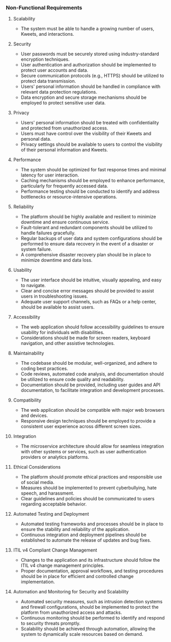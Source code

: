 ### Non-Functional Requirements

1. Scalability
    - The system must be able to handle a growing number of users, Kweets, and interactions.

2. Security
    - User passwords must be securely stored using industry-standard encryption techniques.
    - User authentication and authorization should be implemented to protect user accounts and data.
    - Secure communication protocols (e.g., HTTPS) should be utilized to protect data transmission.
    - Users' personal information should be handled in compliance with relevant data protection regulations.
    - Data encryption and secure storage mechanisms should be employed to protect sensitive user data.

3. Privacy
    - Users' personal information should be treated with confidentiality and protected from unauthorized access.
    - Users must have control over the visibility of their Kweets and personal data.
    - Privacy settings should be available to users to control the visibility of their personal information and Kweets.

4. Performance
    - The system should be optimized for fast response times and minimal latency for user interaction.
    - Caching mechanisms should be employed to enhance performance, particularly for frequently accessed data.
    - Performance testing should be conducted to identify and address bottlenecks or resource-intensive operations.

5. Reliability
    - The platform should be highly available and resilient to minimize downtime and ensure continuous service.
    - Fault-tolerant and redundant components should be utilized to handle failures gracefully.
    - Regular backups of user data and system configurations should be performed to ensure data recovery in the event of
      a disaster or system failure.
    - A comprehensive disaster recovery plan should be in place to minimize downtime and data loss.

6. Usability
    - The user interface should be intuitive, visually appealing, and easy to navigate.
    - Clear and concise error messages should be provided to assist users in troubleshooting issues.
    - Adequate user support channels, such as FAQs or a help center, should be available to assist users.

7. Accessibility
    - The web application should follow accessibility guidelines to ensure usability for individuals with disabilities.
    - Considerations should be made for screen readers, keyboard navigation, and other assistive technologies.

8. Maintainability
    - The codebase should be modular, well-organized, and adhere to coding best practices.
    - Code reviews, automated code analysis, and documentation should be utilized to ensure code quality and
      readability.
    - Documentation should be provided, including user guides and API documentation, to facilitate integration and
      development processes.

9. Compatibility
    - The web application should be compatible with major web browsers and devices.
    - Responsive design techniques should be employed to provide a consistent user experience across different screen
      sizes.

10. Integration
    - The microservice architecture should allow for seamless integration with other systems or services, such as user
      authentication providers or analytics platforms.

11. Ethical Considerations
    - The platform should promote ethical practices and responsible use of social media.
    - Measures should be implemented to prevent cyberbullying, hate speech, and harassment.
    - Clear guidelines and policies should be communicated to users regarding acceptable behavior.

12. Automated Testing and Deployment
    - Automated testing frameworks and processes should be in place to ensure the stability and reliability of the
      application.
    - Continuous integration and deployment pipelines should be established to automate the release of updates and bug
      fixes.

13. ITIL v4 Compliant Change Management
    - Changes to the application and its infrastructure should follow the ITIL v4 change management principles.
    - Proper documentation, approval workflows, and testing procedures should be in place for efficient and controlled
      change implementation.

14. Automation and Monitoring for Security and Scalability
    - Automated security measures, such as intrusion detection systems and firewall configurations, should be
      implemented to protect the platform from unauthorized access and attacks.
    - Continuous monitoring should be performed to identify and respond to security threats promptly.
    - Scalability should be achieved through automation, allowing the system to dynamically scale resources based on
      demand.